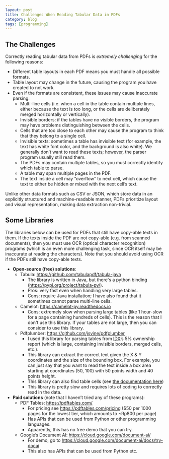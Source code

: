 ```yaml
---
layout: post
title: Challenges When Reading Tabular Data in PDFs
category: blog
tags: [programming]
---
```


## The Challenges

Correctly reading tabular data from PDFs is _extremely challenging_ for the following reasons:

- Different table layouts in each PDF means you must handle all possible formats.
- Table layout may change in the future, causing the program you have created to not work.
- Even if the formats are consistent, these issues may cause inaccurate parsing:
    - Multi-line cells (i.e. when a cell in the table contain multiple lines, either because the text is too long, or the cells are deliberately merged horizontally or vertically).
    - Invisible borders: if the tables have no visible borders, the program may have problems distinguishing between the cells.
    - Cells that are too close to each other may cause the program to think that they belong to a single cell.
    - Invisible texts: sometimes a table has invisible text (for example, the text has white font color, and the background is also white). We generally don’t want to read these texts; however, the parser program usually still read them.
    - The PDFs may contain multiple tables, so you must correctly identify which table to parse.
    - A table may span multiple pages in the PDF.
    - The text inside a cell may “overflow” to next cell, which cause the text to either be hidden or mixed with the next cell’s text.

Unlike other data formats such as CSV or JSON, which store data in an explicitly structured and machine-readable manner, PDFs prioritize layout and visual representation, making data extraction non-trivial.

## Some Libraries

The libraries below can be used for PDFs that still have copy-able texts in them. If the texts inside the PDF are not copy-able (e.g. from scanned documents), then you must use OCR (optical character recognition) programs (which is an even more challenging task, since OCR itself may be inaccurate at reading the characters). Note that you should avoid using OCR if the PDFs still have copy-able texts. 

- **Open-source (free) solutions**:
    - Tabula: <https://github.com/tabulapdf/tabula-java>
        - The library is written in Java, but there's a python binding (<https://pypi.org/project/tabula-py/>).
        - Pros: very fast even when handling very large tables.
        - Cons: require Java installation; I have also found that it sometimes cannot parse multi-line cells.
    - Camelot: <https://camelot-py.readthedocs.io>
        - Cons: extremely slow when parsing large tables (like 1 hour-slow for a page containing hundreds of cells). This is the reason that I don't use this library. If your tables are not large, then you can consider to use this library.
    - Pdfplumber: <https://github.com/jsvine/pdfplumber>
        - I used this library for parsing tables from [IDX](https://idx.co.id/)’s 5% ownership report (which is large, containing invisible borders, merged cells, etc.).
        - This library can extract the correct text given the X & Y coordinates and the size of the bounding box. For example, you can just say that you want to read the text inside a box area starting at coordinates (50, 100) with 50 points width and 40 points height.
        - This library can also find table cells (see [the documentation here](https://github.com/jsvine/pdfplumber?tab=readme-ov-file#table-extraction-methods))
        - This library is pretty slow and requires lots of coding to correctly read in the data.
- **Paid solutions** (note that I haven’t tried any of these programs):
    - PDF Tables: <https://pdftables.com/>
        - For pricing see <https://pdftables.com/pricing> ($50 per 1000 pages for the lowest tier, which amounts to ~Rp800 per page)
        - Has APIs that can be used from Python or other programming languages. 
        - Apparently, this has no free demo that you can try.
    - Google’s Document AI: <https://cloud.google.com/document-ai/>
        - For demo, go to <https://cloud.google.com/document-ai/docs/try-docai>
        - This also has APIs that can be used from Python etc.

